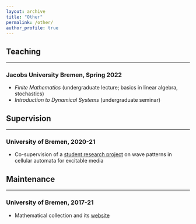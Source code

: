 ```yaml
---
layout: archive
title: "Other"
permalink: /other/
author_profile: true
---
```

<!-- {% include toc %} -->

## Teaching
---
<h3>Jacobs University Bremen, Spring 2022</h3>
<ul><li><i>Finite Mathematics</i> (undergraduate lecture; basics in linear algebra, stochastics)</li>
<li><i>Introduction to Dynamical Systems</i> (undergraduate seminar)</li>
</ul>

## Supervision
---
<h3>University of Bremen, 2020-21</h3>
  <ul>
   <li>Co-supervision of a <a href="https://www.uni-bremen.de/en/fb3/studies-teaching/student-research-projects-in-mathematics/assigned-and-completed-projects/wave-patterns-in-cellular-automata-for-excitable-media">student research project</a> on wave patterns in cellular automata for excitable media</li>
  </ul>
  
## Maintenance
---
<h3>University of Bremen, 2017-21</h3>
<ul>
<li>Mathematical collection</a> and its <a href="https://www.uni-bremen.de/appanalysis/mathematical-collection/">website</a></li>
</ul>

